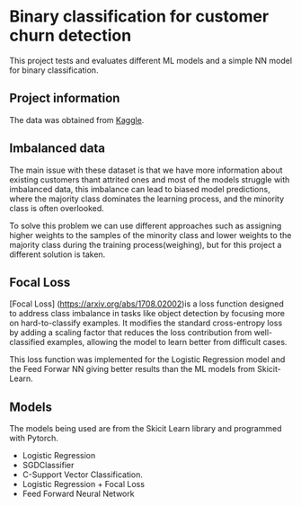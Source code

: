 # Binary classification for customer churn detection

This project tests and evaluates different ML models and a simple NN model for binary classification.

## Project information
The data was obtained from [Kaggle](https://www.kaggle.com/datasets/sakshigoyal7/credit-card-customers). 

## Imbalanced data
The main issue with these dataset is that we have more information about existing customers thant attrited ones and most of the models struggle with imbalanced data, this imbalance can lead to biased model predictions, where the majority class dominates the learning process, and the minority class is often overlooked.

To solve this problem we can use different approaches such as assigning higher weights to the samples of the minority class and lower weights to the majority class during the training process(weighing), but for this project a different solution is taken.

## Focal Loss

[Focal Loss] (https://arxiv.org/abs/1708.02002)is a loss function designed to address class imbalance in tasks like object detection by focusing more on hard-to-classify examples. It modifies the standard cross-entropy loss by adding a scaling factor that reduces the loss contribution from well-classified examples, allowing the model to learn better from difficult cases.

This loss function was implemented for the Logistic Regression model and the Feed Forwar NN  giving better results than the ML models from Skicit-Learn.

## Models
The models being used are from the Skicit Learn library and programmed with Pytorch.
- Logistic Regression
- SGDClassifier
- C-Support Vector Classification.
- Logistic Regression + Focal Loss
- Feed Forward Neural Network




